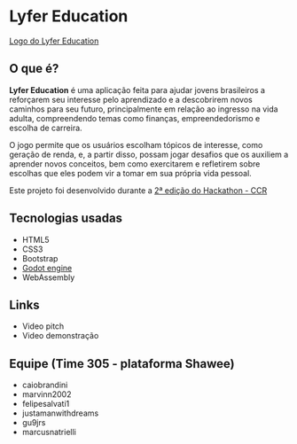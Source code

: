 # Lyfer Education

[Logo do Lyfer Education](https://github.com/Infinitemarcus/Lyfer-Education/blob/main/HTML/logo.png)

## O que é?

**Lyfer Education** é uma aplicação feita para ajudar jovens brasileiros a reforçarem seu interesse pelo aprendizado e a descobrirem novos caminhos para seu futuro, principalmente em relação ao ingresso na vida adulta, compreendendo temas como finanças, empreendedorismo e escolha de carreira.

O jogo permite que os usuários escolham tópicos de interesse, como geração de renda, e, a partir disso, possam jogar desafios que os auxiliem a aprender novos conceitos, bem como exercitarem e refletirem sobre escolhas que eles podem vir a tomar em sua própria vida pessoal.

Este projeto foi desenvolvido durante a [2ª edição do Hackathon - CCR](http://www.grupoccr.com.br/hackathonccr/)

## Tecnologias usadas

* HTML5
* CSS3
* Bootstrap
* [Godot engine](https://godotengine.org/)
* WebAssembly

## Links

* Video pitch
* Video demonstração

## Equipe (Time 305 - plataforma Shawee)

* caiobrandini
* marvinn2002
* felipesalvati1
* justamanwithdreams
* gu9jrs
* marcusnatrielli
